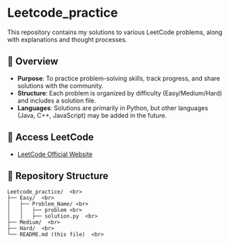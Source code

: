# Leetcode_practice  

This repository contains my solutions to various LeetCode problems, along with explanations and thought processes.  

## 📌 Overview  
- **Purpose**: To practice problem-solving skills, track progress, and share solutions with the community.  
- **Structure**: Each problem is organized by difficulty (Easy/Medium/Hard) and includes a solution file.  
- **Languages**: Solutions are primarily in Python, but other languages (Java, C++, JavaScript) may be added in the future.  

## 🔗 Access LeetCode  
- [LeetCode Official Website](https://leetcode.com)  

## 📂 Repository Structure  
```  
Leetcode_practice/  <br> 
├── Easy/  <br> 
│   ├── Problem_Name/ <br> 
│   │   ├── problem <br> 
│   │   ├── solution.py  <br> 
├── Medium/  <br> 
├── Hard/  <br> 
└── README.md (this file)  <br> 
```  
